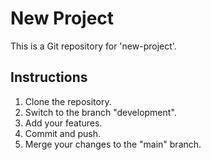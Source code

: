 # New Project

This is a Git repository for 'new-project'.

## Instructions

1. Clone the repository.
2. Switch to the branch "development".
3. Add your features. 
4. Commit and push.
5. Merge your changes to the "main" branch.